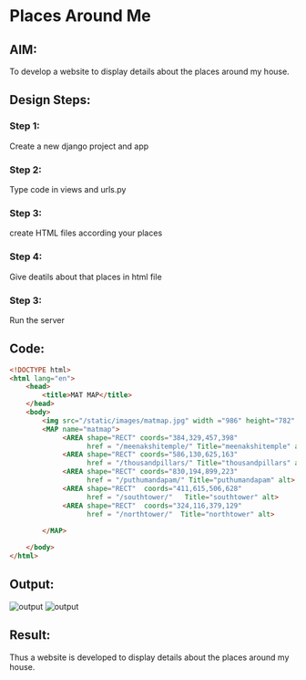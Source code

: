# Places Around Me

## AIM:
To develop a website to display details about the places around my house.

## Design Steps:

### Step 1:
 Create a new django project and app

### Step 2: 
Type code in views and urls.py

### Step 3:
 create HTML files according your places

### Step 4:
 Give deatils about that places in html file

### Step 3: 
Run the server

## Code:
```html
<!DOCTYPE html>
<html lang="en">
    <head>
        <title>MAT MAP</title>
    </head>
    <body>
        <img src="/static/images/matmap.jpg" width ="986" height="782" usemap="#matmap" alt>
        <MAP name="matmap">
             <AREA shape="RECT" coords="384,329,457,398"
                   href = "/meenakshitemple/" Title="meenakshitemple" alt>
             <AREA shape="RECT" coords="586,130,625,163"
                   href = "/thousandpillars/" Title="thousandpillars" alt>
             <AREA shape="RECT" coords="830,194,899,223"
                   href = "/puthumandapam/" Title="puthumandapam" alt>
             <AREA shape="RECT"  coords="411,615,506,628"
                   href = "/southtower/"   Title="southtower" alt>
             <AREA shape="RECT"  coords="324,116,379,129"
                   href = "/northtower/"  Title="northtower" alt>
         
        </MAP>

    </body>
</html>
```

## Output:
![output](/Screenshot_20230127_010948.png)
![output](/Screenshot_20230127_011016.png)
## Result:
Thus a website is developed to display details about the places around my house.